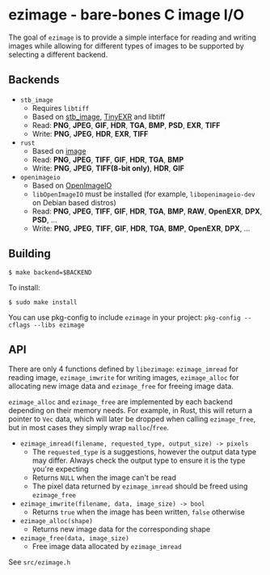 # ezimage - bare-bones C image I/O

The goal of `ezimage` is to provide a simple interface for reading and writing images while allowing for different types of images to be supported by selecting a different backend.

## Backends

- `stb_image`
  * Requires `libtiff`
  * Based on [stb_image](https://github.com/nothings/stb), [TinyEXR](https://github.com/syoyo/tinyexr) and libtiff
  * Read: **PNG**, **JPEG**, **GIF**, **HDR**, **TGA**, **BMP**, **PSD**, **EXR**, **TIFF**
  * Write: **PNG**, **JPEG**, **HDR**, **EXR**, **TIFF**
- `rust`
  * Based on [image](https://github.com/image-rs/image)
  * Read: **PNG**, **JPEG**, **TIFF**, **GIF**, **HDR**, **TGA**, **BMP**
  * Write: **PNG**, **JPEG**, **TIFF(8-bit only)**, **HDR**, **GIF**
- `openimageio`
  * Based on [OpenImageIO](https://github.com/OpenImageIO/oiio)
  * `libOpenImageIO` must be installed (for example, `libopenimageio-dev` on Debian based distros)
  * Read: **PNG**, **JPEG**, **TIFF**, **GIF**, **HDR**, **TGA**, **BMP**, **RAW**, **OpenEXR**, **DPX**, **PSD**, ...
  * Write: **PNG**, **JPEG**, **TIFF**, **GIF**, **HDR**, **TGA**, **BMP**, **OpenEXR**, **DPX**, ...

## Building

```shell
$ make backend=$BACKEND
```

To install:

```shell
$ sudo make install
```

You can use pkg-config to include `ezimage` in your project: `pkg-config --cflags --libs ezimage`

## API

There are only 4 functions defined by `libezimage`: `ezimage_imread` for reading image, `ezimage_imwrite` for writing images, `ezimage_alloc` for allocating new image data and `ezimage_free` for freeing image data.

`ezimage_alloc` and `ezimage_free` are implemented by each backend depending on their memory needs. For example, in Rust, this will return a pointer to `Vec` data, which will later be dropped when calling `ezimage_free`, but in most cases they simply wrap `malloc`/`free`.

- `ezimage_imread(filename, requested_type, output_size) -> pixels`
  * The `requested_type` is a suggestions, however the output data type may differ. Always check the output type to ensure it is the type you're expecting
  * Returns `NULL` when the image can't be read
  * The pixel data returned by `ezimage_imread` should be freed using `ezimage_free`
- `ezimage_imwrite(filename, data, image_size) -> bool`
  * Returns `true` when the image has been written, `false` otherwise
- `ezimage_alloc(shape)`
  * Returns new image data for the corresponding shape
- `ezimage_free(data, image_size)`
  * Free image data allocated by `ezimage_imread`

See `src/ezimage.h`
